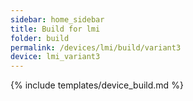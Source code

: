 ```yaml
---
sidebar: home_sidebar
title: Build for lmi
folder: build
permalink: /devices/lmi/build/variant3
device: lmi_variant3
---
```

{% include templates/device_build.md %}
